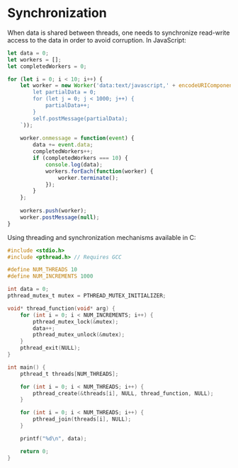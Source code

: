 # Synchronization

When data is shared between threads, one needs to synchronize read-write access to the data in order to avoid corruption. In JavaScript:

```js
let data = 0;
let workers = [];
let completedWorkers = 0;

for (let i = 0; i < 10; i++) {
    let worker = new Worker('data:text/javascript,' + encodeURIComponent(`
        let partialData = 0;
        for (let j = 0; j < 1000; j++) {
            partialData++;
        }
        self.postMessage(partialData);
    `));
    
    worker.onmessage = function(event) {
        data += event.data;
        completedWorkers++;
        if (completedWorkers === 10) {
            console.log(data);
            workers.forEach(function(worker) {
                worker.terminate();
            });
        }
    };
    
    workers.push(worker);
    worker.postMessage(null);
}

```

Using threading and synchronization mechanisms available in C:

```c
#include <stdio.h>
#include <pthread.h> // Requires GCC

#define NUM_THREADS 10
#define NUM_INCREMENTS 1000

int data = 0;
pthread_mutex_t mutex = PTHREAD_MUTEX_INITIALIZER;

void* thread_function(void* arg) {
    for (int i = 0; i < NUM_INCREMENTS; i++) {
        pthread_mutex_lock(&mutex);
        data++;
        pthread_mutex_unlock(&mutex);
    }
    pthread_exit(NULL);
}

int main() {
    pthread_t threads[NUM_THREADS];

    for (int i = 0; i < NUM_THREADS; i++) {
        pthread_create(&threads[i], NULL, thread_function, NULL);
    }

    for (int i = 0; i < NUM_THREADS; i++) {
        pthread_join(threads[i], NULL);
    }

    printf("%d\n", data);

    return 0;
}
```
